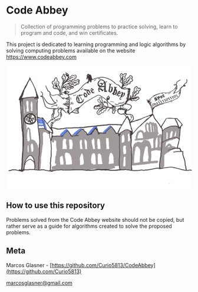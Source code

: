 # Code Abbey

> Collection of programming problems to practice solving, learn to program and code, and win certificates.

This project is dedicated to learning programming and logic algorithms by solving computing problems available on the website https://www.codeabbey.com

![](codeabbey.gif)


## How to use this repository

Problems solved from the Code Abbey website should not be copied, but rather serve as a guide for algorithms created to solve the proposed problems.

## Meta

Marcos Glasner - [https://github.com/Curio5813/CodeAbbey](https://github.com/Curio5813)

marcosglasner@gmail.com



